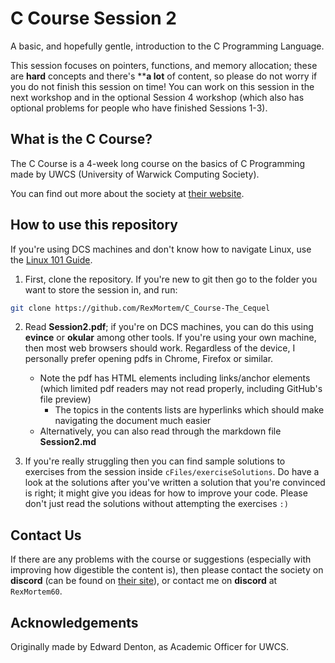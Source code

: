 # C Course Session 2

A basic, and hopefully gentle, introduction to the C Programming Language.

This session focuses on pointers, functions, and memory allocation; these are **hard** concepts and there's ****a lot** of content, so please do not worry if you do not finish this session on time! You can work on this session in the next workshop and in the optional Session 4 workshop (which also has optional problems for people who have finished Sessions 1-3).

## What is the C Course?

The C Course is a 4-week long course on the basics of C Programming made by UWCS (University of Warwick Computing Society).

You can find out more about the society at [their website](https://uwcs.co.uk). 

## How to use this repository

If you're using DCS machines and don't know how to navigate Linux, use the [Linux 101 Guide](https://uwcs.co.uk/resources/linux-101/).

1) First, clone the repository. If you're new to git then go to the folder you want to store the session in, and run:
```sh
git clone https://github.com/RexMortem/C_Course-The_Cequel
```

2) Read **Session2.pdf**; if you're on DCS machines, you can do this using **evince** or **okular** among other tools. If you're using your own machine, then most web browsers should work. Regardless of the device, I personally prefer opening pdfs in Chrome, Firefox or similar. 
    - Note the pdf has HTML elements including links/anchor elements (which limited pdf readers may not read properly, including GitHub's file preview)
        - The topics in the contents lists are hyperlinks which should make navigating the document much easier
    - Alternatively, you can also read through the markdown file **Session2.md** 

3) If you're really struggling then you can find sample solutions to exercises from the session inside `cFiles/exerciseSolutions`. Do have a look at the solutions after you've written a solution that you're convinced is right; it might give you ideas for how to improve your code. Please don't just read the solutions without attempting the exercises `:)`

## Contact Us 

If there are any problems with the course or suggestions (especially with improving how digestible the content is), then please contact the society on **discord** (can be found on [their site](https://uwcs.co.uk/)), or contact me on **discord** at `RexMortem60`. 

## Acknowledgements 

Originally made by Edward Denton, as Academic Officer for UWCS. 